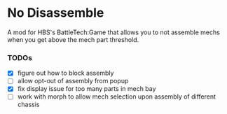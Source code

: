 # No Disassemble

A mod for HBS's BattleTech:Game that allows you to not assemble mechs when you get above the mech part threshold.

### TODOs

- [x] figure out how to block assembly
- [ ] allow opt-out of assembly from popup
- [x] fix display issue for too many parts in mech bay
- [ ] work with morph to allow mech selection upon assembly of different chassis
